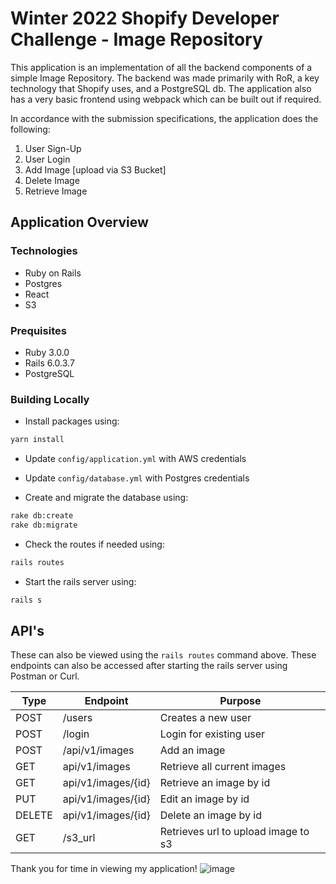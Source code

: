 # Winter 2022 Shopify Developer Challenge - Image Repository

This application is an implementation of all the backend components of a simple Image Repository. 
The backend was made primarily with RoR, a key technology that Shopify uses, and a PostgreSQL db. 
The application also has a very basic frontend using webpack which can be built out if required. 

In accordance with the submission specifications, the application does the following:
1. User Sign-Up
2. User Login
4. Add Image [upload via S3 Bucket]
5. Delete Image
6. Retrieve Image


## Application Overview

### Technologies
* Ruby on Rails
* Postgres
* React
* S3

### Prequisites
* Ruby 3.0.0
* Rails 6.0.3.7
* PostgreSQL

### Building Locally

- Install packages using:
```bash
yarn install
```
- Update `config/application.yml` with AWS credentials 
- Update `config/database.yml` with Postgres credentials

- Create and migrate the database using:
```bash
rake db:create
rake db:migrate
```
- Check the routes if needed using:
```bash
rails routes
```

- Start the rails server using:
```bash
rails s
```

## API's

These can also be viewed using the ```rails routes``` command above.
These endpoints can also be accessed after starting the rails server using Postman or Curl.

| Type | Endpoint | Purpose
| ------------- | ------------- | ------------ |
| POST  | /users | Creates a new user |
| POST  | /login | Login for existing user | 
| POST | /api/v1/images | Add an image  |
| GET  | api/v1/images | Retrieve all current images |
| GET  | api/v1/images/{id} | Retrieve an image by id |
| PUT  | api/v1/images/{id} | Edit an image by id |
| DELETE  | api/v1/images/{id} | Delete an image by id |
| GET  | /s3_url | Retrieves url to upload image to s3 |


Thank you for time in viewing my application!
![image](https://user-images.githubusercontent.com/59031442/135184241-bbb57f73-703d-4ed9-82a5-2d7aff0dc9af.png)
